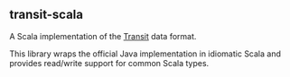 ## transit-scala

A Scala implementation of the [Transit](https://github.com/cognitect/transit-format) data format.

This library wraps the official Java implementation in idiomatic Scala and provides read/write support for common Scala types.